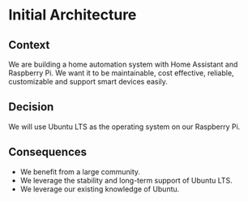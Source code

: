 # Initial Architecture

## Context
We are building a home automation system with Home Assistant and Raspberry Pi. 
We want it to be maintainable, cost effective, reliable, customizable and support smart devices easily.

## Decision
We will use Ubuntu LTS as the operating system on our Raspberry Pi.

## Consequences
- We benefit from a large community.
- We leverage the stability and long-term support of Ubuntu LTS.
- We leverage our existing knowledge of Ubuntu.
